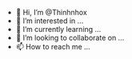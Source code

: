 - 👋 Hi, I’m @Thinhnhox
- 👀 I’m interested in ...
- 🌱 I’m currently learning ...
- 💞️ I’m looking to collaborate on ...
- 📫 How to reach me ...

<!---
Thinhnhox/Thinhnhox is a ✨ special ✨ repository because its `README.md` (this file) appears on your GitHub profile.
You can click the Preview link to take a look at your changes.
--->
